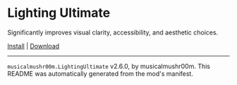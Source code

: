 # Lighting Ultimate

Significantly improves visual clarity, accessibility, and aesthetic choices.

[Install](https://hitman-resources.netlify.app/smf-install-link/https://github.com/team-mushroom/lighting-ultimate/releases/latest/download/mod.framework.zip) | [Download](https://github.com/team-mushroom/lighting-ultimate/releases/latest/download/mod.framework.zip)

---

`musicalmushr00m.LightingUltimate` v2.6.0, by musicalmushr00m. This README was automatically generated from the mod's manifest.
